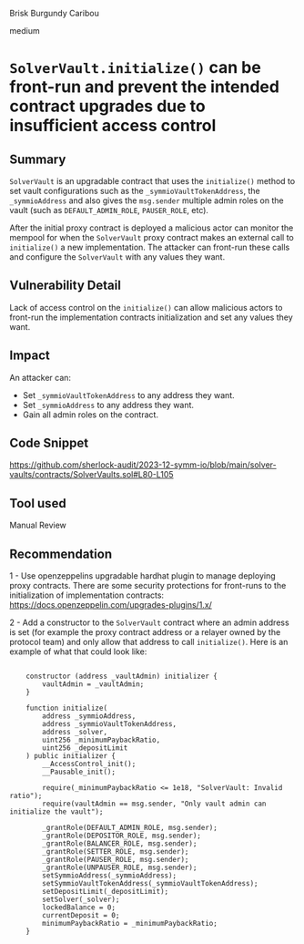 Brisk Burgundy Caribou

medium

# `SolverVault.initialize()` can be front-run and prevent the intended contract upgrades due to insufficient access control

## Summary
`SolverVault` is an upgradable contract that uses the `initialize()` method to set vault configurations such as the `_symmioVaultTokenAddress`, the `_symmioAddress` and also gives the `msg.sender` multiple admin roles on the vault (such as `DEFAULT_ADMIN_ROLE`, `PAUSER_ROLE`, etc).

After the initial proxy contract is deployed a malicious actor can monitor the mempool for when the `SolverVault` proxy contract makes an external call to `initialize()` a new implementation. The attacker can front-run these calls and configure the `SolverVault` with any values they want.

## Vulnerability Detail
Lack of access control on the `initialize()` can allow malicious actors to front-run the implementation contracts initialization and set any values they want.

## Impact
 An attacker can:

- Set `_symmioVaultTokenAddress` to any address they want.
- Set `_symmioAddress` to any address they want.
- Gain all admin roles on the contract.

## Code Snippet
https://github.com/sherlock-audit/2023-12-symm-io/blob/main/solver-vaults/contracts/SolverVaults.sol#L80-L105

## Tool used

Manual Review

## Recommendation
1 - Use openzeppelins upgradable hardhat plugin to manage deploying proxy contracts. There are some security protections for front-runs to the initialization of implementation contracts: https://docs.openzeppelin.com/upgrades-plugins/1.x/

2 - Add a constructor to the `SolverVault` contract  where an admin address is set (for example the proxy contract address or a relayer owned by the protocol team) and only allow that address to call `initialize()`. Here is an example of what that could look like:

```solidity

    constructor (address _vaultAdmin) initializer {
        vaultAdmin = _vaultAdmin;
    }

    function initialize(
        address _symmioAddress,
        address _symmioVaultTokenAddress,
        address _solver,
        uint256 _minimumPaybackRatio,
        uint256 _depositLimit
    ) public initializer {
        __AccessControl_init();
        __Pausable_init();
        
        require(_minimumPaybackRatio <= 1e18, "SolverVault: Invalid ratio");
        require(vaultAdmin == msg.sender, "Only vault admin can initialize the vault");
        
        _grantRole(DEFAULT_ADMIN_ROLE, msg.sender);
        _grantRole(DEPOSITOR_ROLE, msg.sender);
        _grantRole(BALANCER_ROLE, msg.sender);
        _grantRole(SETTER_ROLE, msg.sender);
        _grantRole(PAUSER_ROLE, msg.sender);
        _grantRole(UNPAUSER_ROLE, msg.sender);
        setSymmioAddress(_symmioAddress);
        setSymmioVaultTokenAddress(_symmioVaultTokenAddress);
        setDepositLimit(_depositLimit);
        setSolver(_solver);
        lockedBalance = 0;
        currentDeposit = 0;
        minimumPaybackRatio = _minimumPaybackRatio;
    }
```
